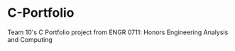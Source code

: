 # C-Portfolio
Team 10's C Portfolio project from ENGR 0711: Honors Engineering Analysis and Computing
